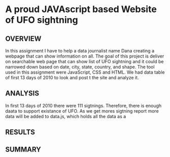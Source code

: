 # A proud JAVAscript based Website of UFO sightning

## OVERVIEW
In this assignment I have to help a data journalist name Dana creating a webpage that can show information on all. The goal of this project is deliver on searchable web page that can show list of UFO sightning and it could be narrowed down based on date, city, state, country, and shape. The tool used in this assignment were JavaScript, CSS and HTML. We had data table of first 13 days of 2010 to look and post t the site and analyze it. 

## ANALYSIS
In first 13 days of 2010 there were 111 sigtnings. Therefore, there is enough daata to support existance of UFO. As we get mores sigtning report more data will be added to data.js, which holds all the data as a 


## RESULTS



## SUMMARY

